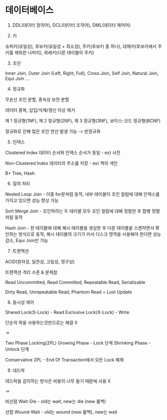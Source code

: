 # 데이터베이스

1. DDL(데이터 정의어), DCL(데이터 조작어), DML(데이터 제어어)

2. 키

슈퍼키(유일성), 후보키(유일성 + 최소성), 주키(후보키 중 하나), 대체키(후보키에서 주키를 제외한 나머지), 외래키(다른 테이블의 주키)

3. 조인

Inner Join, Outer Join (Left, Right, Full), Cross Join, Self Join, Natural Join, Equi Join ...

4. 정규화

무손신 조인 분할, 종속성 보전 분할

데이터 중복, 삽입/삭제/갱신 이상 제거

제 1 정규형(1NF), 제 2 정규형(2NF), 제 3 정규형(3NF), 보이스-코드 정규형(BCNF)

정규화로 인해 많은 조인 연산 발생 가능 -> 반정규화

5. 인덱스

Clustered Index
데이터 순서와 인덱스 순서가 동일 - ex) 사전

Non-Clustered Index
데이터의 주소를 저장 - ex) 책의 색인

B+ Tree, Hash

6. 질의 처리

Nested Loop Join - 이중 for문처럼 동작, 내부 테이블이 조인 컬럼에 대해 인덱스를 가지고 있으면 성능 향상 가능

Sort Merge Join - 조인하려는 두 테이블 모두 조인 컬럼에 대해 정렬한 후 합병 정렬처럼 동작

Hash Join - 한 테이블에 대해 해시 테이블을 생성한 후 다른 테이블을 스캔하면서 확인하는 방식으로 동작, 해시 테이블의 크기가 커서 디스크 영역을 사용해야 한다면 성능 감소, Equi Join만 가능

7. 트랜잭션

ACID(원자성, 일관성, 고립성, 영구성)

트랜잭션 격리 수준 & 문제점

  Read Uncommitted, Read Committed, Repeatable Read, Serializable

  Dirty Read, Unrepeatable Read, Phantom Read + Lost Update

8. 동시성 제어

Shared Lock(S-Lock) - Read
Exclusive Lock(X-Lock) - Write

단순히 락을 사용하는것만으로는 해결 X

->

Two Phase Locking(2PL)
Growing Phase - Lock 단계
Shrinking Phase - Unlock 단계

Conservative 2PL - End Of Transaction에서 모든 Lock 해제

9. 데드락

데드락을 감지하는 방식은 비용이 너무 들기 때문에 사용 X

->

비선점 Wait-Die - old는 wait, new는 die (new 롤백)

선점 Wound-Wait - old는 wound (new 롤백), new는 wait
